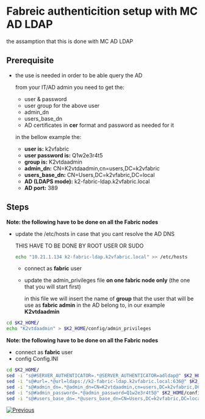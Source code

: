 # Fabreic authenticition setup with MC AD LDAP

the assamption that this is done with MC AD LDAP

## Prerequisite

- the use is needed in order to be able query the AD 

  from your IT/AD admin you need to get the:

  - user & password
  - user group for the above user
  - admin_dn 
  - users_base_dn
  - AD certificates in **cer**  format and password as needed for it

  in the bellow example the:

  - **user is:** k2vfabric
  - **user password is:** Q1w2e3r4t5
  - **group is:** K2vtdaadmin
  - **admin_dn:** CN=K2vtdaadmin,cn=users,DC=k2vfabric
  - **users_base_dn:** CN=Users,DC=k2vfabric,DC=local
  - **AD (LDAPS mode):** k2-fabric-ldap.k2vfabric.local
  - **AD port:** 389

## Steps

**Note: the following have to be done on all the Fabric nodes**

- update the /etc/hosts in case that you cant resolve the AD DNS

  THIS HAVE TO BE DONE BY ROOT USER OR SUDO

  ~~~bash
  echo "10.21.1.134 k2-fabric-ldap.k2vfabric.local" >> /etc/hosts
  ~~~

  - connect as **fabric** user 

  - update the admin_privileges file **on one fabric node only** (the one that you will start first)

    in this file we will insert the name of **group**  that the user that will be use as **fabric admin** in the AD belong to, in our example **K2vtdaadmin**

~~~bash
cd $K2_HOME/
echo "K2vtdaadmin" > $K2_HOME/config/admin_privileges
~~~

**Note: the following have to be done on all the Fabric nodes**

- connect as **fabric** user 
- config Config.INI

~~~bash
cd $K2_HOME/
sed -i "s@#SERVER_AUTHENTICATOR=.*@SERVER_AUTHENTICATOR=adldap@" $K2_HOME/config/config.ini
sed -i "s@#url=.*@url=ldaps://k2-fabric-ldap.k2vfabric.local:636@" $K2_HOME/config/config.ini
sed -i "s@#admin_dn=.*@admin_dn=CN=K2vtdaadmin,cn=users,DC=k2vfabric,DC=local@" $K2_HOME/config/config.ini
sed -i "s@#admin_password=.*@admin_password=Q1w2e3r4t5@" $K2_HOME/config/config.ini
sed -i "s@#users_base_dn=.*@users_base_dn=CN=Users,DC=k2vfabric,DC=local@" $K2_HOME/config/config.ini 
~~~

[![Previous](/articles/images/Previous.png)](/articles/26_fabric_security/13_user_IAM_configiration.md)
